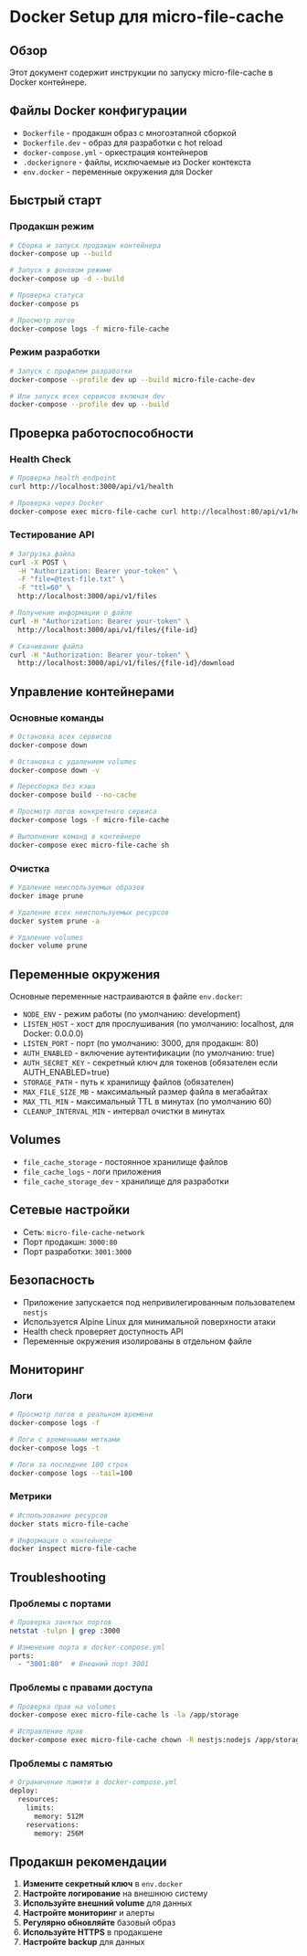 # Docker Setup для micro-file-cache

## Обзор

Этот документ содержит инструкции по запуску micro-file-cache в Docker контейнере.

## Файлы Docker конфигурации

- `Dockerfile` - продакшн образ с многоэтапной сборкой
- `Dockerfile.dev` - образ для разработки с hot reload
- `docker-compose.yml` - оркестрация контейнеров
- `.dockerignore` - файлы, исключаемые из Docker контекста
- `env.docker` - переменные окружения для Docker

## Быстрый старт

### Продакшн режим

```bash
# Сборка и запуск продакшн контейнера
docker-compose up --build

# Запуск в фоновом режиме
docker-compose up -d --build

# Проверка статуса
docker-compose ps

# Просмотр логов
docker-compose logs -f micro-file-cache
```

### Режим разработки

```bash
# Запуск с профилем разработки
docker-compose --profile dev up --build micro-file-cache-dev

# Или запуск всех сервисов включая dev
docker-compose --profile dev up --build
```

## Проверка работоспособности

### Health Check

```bash
# Проверка health endpoint
curl http://localhost:3000/api/v1/health

# Проверка через Docker
docker-compose exec micro-file-cache curl http://localhost:80/api/v1/health
```

### Тестирование API

```bash
# Загрузка файла
curl -X POST \
  -H "Authorization: Bearer your-token" \
  -F "file=@test-file.txt" \
  -F "ttl=60" \
  http://localhost:3000/api/v1/files

# Получение информации о файле
curl -H "Authorization: Bearer your-token" \
  http://localhost:3000/api/v1/files/{file-id}

# Скачивание файла
curl -H "Authorization: Bearer your-token" \
  http://localhost:3000/api/v1/files/{file-id}/download
```

## Управление контейнерами

### Основные команды

```bash
# Остановка всех сервисов
docker-compose down

# Остановка с удалением volumes
docker-compose down -v

# Пересборка без кэша
docker-compose build --no-cache

# Просмотр логов конкретного сервиса
docker-compose logs -f micro-file-cache

# Выполнение команд в контейнере
docker-compose exec micro-file-cache sh
```

### Очистка

```bash
# Удаление неиспользуемых образов
docker image prune

# Удаление всех неиспользуемых ресурсов
docker system prune -a

# Удаление volumes
docker volume prune
```

## Переменные окружения

Основные переменные настраиваются в файле `env.docker`:

- `NODE_ENV` - режим работы (по умолчанию: development)
- `LISTEN_HOST` - хост для прослушивания (по умолчанию: localhost, для Docker: 0.0.0.0)
- `LISTEN_PORT` - порт (по умолчанию: 3000, для продакшн: 80)
- `AUTH_ENABLED` - включение аутентификации (по умолчанию: true)
- `AUTH_SECRET_KEY` - секретный ключ для токенов (обязателен если AUTH_ENABLED=true)
- `STORAGE_PATH` - путь к хранилищу файлов (обязателен)
- `MAX_FILE_SIZE_MB` - максимальный размер файла в мегабайтах
- `MAX_TTL_MIN` - максимальный TTL в минутах (по умолчанию 60)
- `CLEANUP_INTERVAL_MIN` - интервал очистки в минутах

## Volumes

- `file_cache_storage` - постоянное хранилище файлов
- `file_cache_logs` - логи приложения
- `file_cache_storage_dev` - хранилище для разработки

## Сетевые настройки

- Сеть: `micro-file-cache-network`
- Порт продакшн: `3000:80`
- Порт разработки: `3001:3000`

## Безопасность

- Приложение запускается под непривилегированным пользователем `nestjs`
- Используется Alpine Linux для минимальной поверхности атаки
- Health check проверяет доступность API
- Переменные окружения изолированы в отдельном файле

## Мониторинг

### Логи

```bash
# Просмотр логов в реальном времени
docker-compose logs -f

# Логи с временными метками
docker-compose logs -t

# Логи за последние 100 строк
docker-compose logs --tail=100
```

### Метрики

```bash
# Использование ресурсов
docker stats micro-file-cache

# Информация о контейнере
docker inspect micro-file-cache
```

## Troubleshooting

### Проблемы с портами

```bash
# Проверка занятых портов
netstat -tulpn | grep :3000

# Изменение порта в docker-compose.yml
ports:
  - "3001:80"  # Внешний порт 3001
```

### Проблемы с правами доступа

```bash
# Проверка прав на volumes
docker-compose exec micro-file-cache ls -la /app/storage

# Исправление прав
docker-compose exec micro-file-cache chown -R nestjs:nodejs /app/storage
```

### Проблемы с памятью

```bash
# Ограничение памяти в docker-compose.yml
deploy:
  resources:
    limits:
      memory: 512M
    reservations:
      memory: 256M
```

## Продакшн рекомендации

1. **Измените секретный ключ** в `env.docker`
2. **Настройте логирование** на внешнюю систему
3. **Используйте внешний volume** для данных
4. **Настройте мониторинг** и алерты
5. **Регулярно обновляйте** базовый образ
6. **Используйте HTTPS** в продакшене
7. **Настройте backup** для данных
